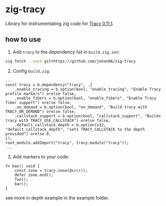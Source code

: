 # zig-tracy

Library for instrumentating zig code for [Tracy 0.11.1](https://github.com/wolfpld/tracy).

## how to use

1. Add `tracy` to the dependency list in `build.zig.zon`: 

```sh
zig fetch --save git+https://github.com/johan0A/zig-tracy
```

2. Config `build.zig`:

```zig
...
const tracy = b.dependency("tracy", .{
    .enable_tracing = b.option(bool, "enable_tracing", "Enable Tracy profile markers") orelse false,
    .enable_fibers = b.option(bool, "enable_fibers", "Enable Tracy fiber support") orelse false,
    .on_demand = b.option(bool, "on_demand", "Build tracy with TRACY_ON_DEMAND") orelse false,
    .callstack_support = b.option(bool, "callstack_support", "Builds tracy with TRACY_USE_CALLSTACK") orelse false,
    .default_callstack_depth = b.option(u32, "default_callstack_depth", "sets TRACY_CALLSTACK to the depth provided") orelse 0,
});
root_module.addImport("tracy", tracy.module("tracy"));
...
```

3. Add markers to your code:

```zig
fn baz() void {
    const zone = tracy.zone(@src());
    defer zone.end();
    foo();
    bar();
}
```

see more in depth example in the example folder.